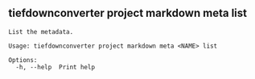 ## tiefdownconverter project markdown meta list

```
List the metadata.

Usage: tiefdownconverter project markdown meta <NAME> list

Options:
  -h, --help  Print help
```


